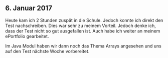 ## 6. Januar 2017
Heute kam ich 2 Stunden zuspät in die Schule. Jedoch konnte ich direkt den Test nachschreiben. Dies war sehr zu meinem Vorteil. Jedoch denke ich, dass der Test nicht so gut ausgefallen ist. Auch habe ich weiter an meinem ePortfolio gearbeitet.


Im Java Modul haben wir dann noch das Thema Arrays angesehen und uns auf den Test nächste Woche vorbereitet.